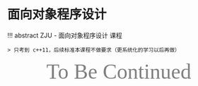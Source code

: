# 面向对象程序设计

!!! abstract
    ZJU - 面向对象程序设计 课程
    
    > 只考到 c++11，后续标准本课程不做要求（更系统化的学习以后再做）

<center><font face="JetBrains Mono" color=grey size=18>To Be Continued</font></center>